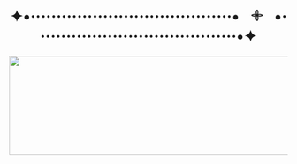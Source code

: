 <html>

<body>
<h1 align=center>
  ✦•·······································•⠀𓇬⠀•·······································•✦
</h1>

<p align=center>
<img src="https://i.pinimg.com/736x/f1/6c/3e/f16c3e1bd50c29429981fb04ada9ac72.jpg" height=180px width=550px;>
</p>
</body>


</html>
